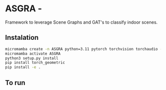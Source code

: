 # ASGRA - 

Framework to leverage Scene Graphs and GAT's to classify indoor scenes.


## Instalation

```bash
micromamba create -n ASGRA python=3.11 pytorch torchvision torchaudio -c pytorch -c nvidia
micromamba activate ASGRA 
python3 setup.py install
pip install torch_geometric
pip install -e .
```

## To run

```bash

```
